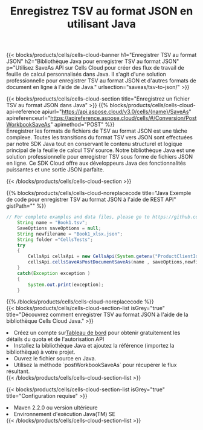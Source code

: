 ﻿---
title:  Enregistrez TSV au format JSON en utilisant Java
description:  Utilisation du SDK Cloud Aspose.Cells for Java pour enregistrer le fichier au format TSV au format JSON.
kwords: Excel, Save TSV as JSON, REST, Java
howto: How to save TSV as JSON using Aspose.Cells Cloud Java library.
---
{{< blocks/products/cells/cells-cloud-banner h1="Enregistrer TSV au format JSON" h2="Bibliothèque Java pour enregistrer TSV au format JSON" p="Utilisez SaveAs API sur Cells Cloud pour créer des flux de travail de feuille de calcul personnalisés dans Java. Il s\'agit d\'une solution professionnelle pour enregistrer TSV au format JSON et d\'autres formats de document en ligne à l\'aide de Java." urlsection="saveas/tsv-to-json/" >}}

{{< blocks/products/cells/cells-cloud-section title="Enregistrez un fichier TSV au format JSON dans Java" >}}
{{% blocks/products/cells/cells-cloud-api-reference apiurl="https://api.aspose.cloud/v3.0/cells/{name}/SaveAs" apireferenceurl="https://apireference.aspose.cloud/cells/#/Conversion/PostWorkbookSaveAs" apimethod="POST" %}}
<br/>
Enregistrer les formats de fichiers de TSV au format JSON est une tâche complexe. Toutes les transitions du format TSV vers JSON sont effectuées par notre SDK Java tout en conservant le contenu structurel et logique principal de la feuille de calcul TSV source. Notre bibliothèque Java est une solution professionnelle pour enregistrer TSV sous forme de fichiers JSON en ligne. Ce SDK Cloud offre aux développeurs Java des fonctionnalités puissantes et une sortie JSON parfaite.

{{< /blocks/products/cells/cells-cloud-section >}}

{{% blocks/products/cells/cells-cloud-noreplacecode title="Java Exemple de code pour enregistrer TSV au format JSON à l\'aide de REST API" gistPath="" %}}
  
```java
// For complete examples and data files, please go to https://github.com/aspose-cells-cloud/aspose-cells-cloud-java/
    String name = "Book1.tsv";
    SaveOptions saveOptions = null;
    String newfilename = "Book1_xlsx.json";
    String folder ="CellsTests";
    try 
    {
        CellsApi cellsApi = new CellsApi(System.getenv("ProductClientId"), System.getenv("ProductClientSecret"));
        cellsApi.cellsSaveAsPostDocumentSaveAs(name , saveOptions,newfilename,false,false,folder,null,null,null,true);                       
    }
    catch(Exception exception )
    {
        System.out.print(exception);
    }
```
  
{{% /blocks/products/cells/cells-cloud-noreplacecode %}}
<br/>
{{< blocks/products/cells/cells-cloud-section-list isGrey="true" title="Découvrez comment enregistrer TSV au format JSON à l\'aide de la bibliothèque Cells Cloud Java." >}}
<li> Créez un compte sur<a href="https://dashboard.aspose.cloud/">Tableau de bord</a> pour obtenir gratuitement les détails du quota et de l'autorisation API</li>
<li>Installez la bibliothèque Java et ajoutez la référence (importez la bibliothèque) à votre projet.</li>
<li>Ouvrez le fichier source en Java.</li>
<li>Utilisez la méthode `postWorkbookSaveAs` pour récupérer le flux résultant.</li>
{{< /blocks/products/cells/cells-cloud-section-list >}}

{{< blocks/products/cells/cells-cloud-section-list isGrey="true" title="Configuration requise" >}}
<li>Maven 2.2.0 ou version ultérieure</li>
<li>Environnement d'exécution Java(TM) SE</li>
{{< /blocks/products/cells/cells-cloud-section-list >}}
